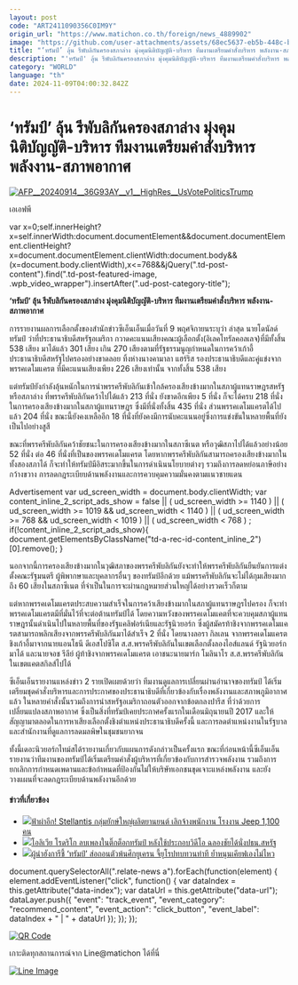 ```yaml
---
layout: post
code: "ART2411090356C0IM9Y"
origin_url: "https://www.matichon.co.th/foreign/news_4889902"
image: "https://github.com/user-attachments/assets/68ec5637-eb5b-448c-b9e1-b9ad38f48847"
title: "‘ทรัมป์’ ลุ้น รีพับลิกันครองสภาล่าง มุ่งคุมนิติบัญญัติ-บริหาร ทีมงานเตรียมคำสั่งบริหาร พลังงาน-สภาพอากาศ"
description: "'ทรัมป์' ลุ้น รีพับลิกันครองสภาล่าง มุ่งคุมนิติบัญญัติ-บริหาร ทีมงานเตรียมคำสั่งบริหาร พลังงาน-สภาพอากาศ"
category: "WORLD"
language: "th"
date: 2024-11-09T04:00:32.842Z
---
```


# ‘ทรัมป์’ ลุ้น รีพับลิกันครองสภาล่าง มุ่งคุมนิติบัญญัติ-บริหาร ทีมงานเตรียมคำสั่งบริหาร พลังงาน-สภาพอากาศ

[![](https://www.matichon.co.th/wp-content/uploads/2024/11/AFP__20240914__36G93AY__v1__HighRes__UsVotePoliticsTrump.jpg "AFP__20240914__36G93AY__v1__HighRes__UsVotePoliticsTrump")](https://www.matichon.co.th/wp-content/uploads/2024/11/AFP__20240914__36G93AY__v1__HighRes__UsVotePoliticsTrump.jpg)

เอเอฟพี

var x=0;self.innerHeight?x=self.innerWidth:document.documentElement&&document.documentElement.clientHeight?x=document.documentElement.clientWidth:document.body&&(x=document.body.clientWidth),x<=768&&jQuery(".td-post-content").find(".td-post-featured-image, .wpb\_video\_wrapper").insertAfter(".ud-post-category-title");

**‘ทรัมป์’ ลุ้น รีพับลิกันครองสภาล่าง มุ่งคุมนิติบัญญัติ-บริหาร ทีมงานเตรียมคำสั่งบริหาร พลังงาน-สภาพอากาศ**

การรายงานผลการเลือกตั้งของสำนักข่าวซีเอ็นเอ็นเมื่อวันที่ 9 พฤศจิกายนระบุว่า ล่าสุด นายโดนัลด์ ทรัมป์ ว่าที่ประธานาธิบดีสหรัฐอเมริกา กวาดคะแนนเสียงคณะผู้เลือกตั้ง(อิเลคโทรัลคอลเลจ)ที่มีทั้งสิ้น 538 เสียง มาได้แล้ว 301 เสียง เกิน 270 เสียงตามที่รัฐธรรมนูญกำหนดในการคว้าเก้าอี้ประธานาธิบดีสหรัฐไปครองอย่างขาดลอย ทิ้งห่างนางคามาลา แฮร์ริส รองประธานาธิบดีและคู่แข่งจากพรรคเดโมแครต ที่มีคะแนนเสียงเพียง 226 เสียงเท่านั้น จากทั้งสิ้น 538 เสียง

แต่ทรัมป์ยังกำลังลุ้นหนักในการนำพรรครีพับลิกันเข้าใกล้ครองเสียงข้างมากในสภาผู้แทนราษฎรสหรัฐหรือสภาล่าง ที่พรรครีพับลิกันคว้าไปได้แล้ว 213 ที่นั่ง ยังขาดอีกเพียง 5 ที่นั่ง ก็จะได้ครบ 218 ที่นั่ง ในการครองเสียงข้างมากในสภาผู้แทนราษฎร ซึ่งมีที่นั่งทั้งสิ้น 435 ที่นั่ง ส่วนพรรคเดโมแครตได้ไปแล้ว 204 ที่นั่ง ขณะนี้ยังคงเหลืออีก 18 ที่นั่งที่ยังคงมีการนับคะแนนอยู่ซึ่งการแข่งขันในหลายพื้นที่ยังเป็นไปอย่างสูสี

ขณะที่พรรครีพับลิกันคว้าชัยชนะในการครองเสียงข้างมากในสภาซีเนต หรือวุฒิสภาไปได้แล้วอย่างน้อย 52 ที่นั่ง ต่อ 46 ที่นั่งที่เป็นของพรรคเดโมแครต โดยหากพรรครีพับลิกันสามารถครองเสียงข้างมากในทั้งสองสภาได้ ก็จะทำให้ทรัมป์มีอิสระมากขึ้นในการดำเนินนโยบายต่างๆ รวมถึงการลดหย่อนภาษีอย่างกว้างขวาง การลดกฎระเบียบด้านพลังงานและการควบคุมความมั่นคงตามแนวชายแดน

Advertisement var ud\_screen\_width = document.body.clientWidth; var content\_inline\_2\_script\_ads\_show = false || ( ud\_screen\_width >= 1140 ) || ( ud\_screen\_width >= 1019 && ud\_screen\_width < 1140 ) || ( ud\_screen\_width >= 768 && ud\_screen\_width < 1019 ) || ( ud\_screen\_width < 768 ) ; if(!content\_inline\_2\_script\_ads\_show){ document.getElementsByClassName("td-a-rec-id-content\_inline\_2")\[0\].remove(); }

นอกจากนี้การครองเสียงข้างมากในวุฒิสภาของพรรครีพับลิกันยังจะทำให้พรรครีพับลิกันยืนยันการแต่งตั้งคณะรัฐมนตรี ผู้พิพากษาและบุคลากรอื่นๆ ของทรัมป์อีกด้วย แม้พรรครีพับลิกันจะไม่ได้กุมเสียงมากถึง 60 เสียงในสภาซีเนต ที่จำเป็นในการจะผ่านกฎหมายส่วนใหญ่ได้อย่างรวดเร็วก็ตาม

แต่หากพรรคเดโมแครตประสบความสำเร็จในการคว้าเสียงข้างมากในสภาผู้แทนราษฎรไปครอง ก็จะทำพรรคเดโมแครตมีที่มั่นไว้ที่จะต่อต้านทรัมป์ได้ โดยความหวังของพรรคเดโมแคตที่จะควบคุมสภาผู้แทนราษฎรนั้นดำเนินไปในหลายพื้นที่ของรัฐแคลิฟอร์เนียและรัฐนิวยอร์ก ซึ่งผู้สมัครท้าชิงจากพรรคเดโมแครตสามารถพลิกเสียงจากพรรครีพับลิกันมาได้สำเร็จ 2 ที่นั่ง โดยนางลอรา กิลเลน จากพรรคเดโมแครต ชิงเก้าอี้มาจากนายแอนโธนี ดีเอสโปซิโต ส.ส.พรรครีพับลิกันในเขตเลือกตั้งลองไอส์แลนด์ รัฐนิวยอร์กมาได้ และนายจอช รีลีย์ ผู้ท้าชิงจากพรรคเดโมแครต เอาชนะนายมาร์ก โมลินาโร ส.ส.พรรครีพับลิกัน ในเขตแคตสกิลส์ไปได้

ซีเอ็นเอ็นรายงานแหล่งข่าว 2 รายเปิดเผยด้วยว่า ทีมงานดูแลการเปลี่ยนผ่านอำนาจของทรัมป์ ได้เริ่มเตรียมชุดคำสั่งบริหารและการประกาศของประธานาธิบดีที่เกี่ยวข้องกับเรื่องพลังงานและสภาพภูมิอากาศแล้ว ในหลายคำสั่งนั้นรวมถึงการนำสหรัฐอเมริกาถอนตัวออกจากข้อตกลงปารีส ที่ว่าด้วยการเปลี่ยนแปลงสภาพอากาศ ซึ่งเป็นสิ่งที่ทรัมป์เคยประกาศครั้งแรกในเดือนมิถุนายนปี 2017 และให้สัญญามาตลอดในการหาเสียงเลือกตั้งชิงตำแหน่งประธานาธิบดีครั้งนี้ และการลดตำแหน่งงานในรัฐบาลและสำนักงานที่ดูแลการลดมลพิษในชุมชนยากจน

ทั้งนี้เดอะนิวยอร์กไทม์สได้รายงานเกี่ยวกับแผนการดังกล่าวเป็นครั้งแรก ขณะที่ก่อนหน้านี้ซีเอ็นเอ็นรายงานว่าทีมงานของทรัมป์ได้เริ่มเตรียมคำสั่งผู้บริหารที่เกี่ยวข้องกับการสำรวจพลังงาน รวมถึงการยกเลิกการกำหนดเพดานและข้อกำหนดที่ป้องกันไม่ให้บริษัทเอกชนขุดเจาะแหล่งพลังงาน และยังวางแผนที่จะลดกฎระเบียบด้านพลังงานอีกด้วย

#### ข่าวที่เกี่ยวข้อง

*   [![](https://www.matichon.co.th/wp-content/uploads/2024/11/752752-2.jpg)ฟ้าผ่าอีก! Stellantis กลุ่มยักษ์ใหญ่ผลิตยานยนต์ เลิกจ้างพนักงาน โรงงาน Jeep 1,100 คน](https://www.matichon.co.th/foreign/news_4889857)
*   [![](https://www.matichon.co.th/wp-content/uploads/2024/11/b83.jpg)โอลิเวีย โรดริโก ลบเพลงในติ๊กต็อกทรัมป์ หลังใช้ประกอบวิดีโอ ฉลองชัยได้นั่งปธน.สหรัฐ](https://www.matichon.co.th/foreign/news_4889634)
*   [![](https://www.matichon.co.th/wp-content/uploads/2024/11/ve.jpg)ผู้นำฮังการีชี้ ‘ทรัมป์’ ส่อถอนตัวพ้นศึกยูเครน จี้ยุโรปทบทวนท่าที ย้ำหนุนเคียฟเองไม่ไหว](https://www.matichon.co.th/foreign/news_4889463)

document.querySelectorAll(".relate-news a").forEach(function(element) { element.addEventListener("click", function() { var dataIndex = this.getAttribute("data-index"); var dataUrl = this.getAttribute("data-url"); dataLayer.push({ "event": "track\_event", "event\_category": "recommend\_content", "event\_action": "click\_button", "event\_label": dataIndex + " | " + dataUrl }); }); });

[![QR Code](https://www.matichon.co.th/wp-content/uploads/2023/07/wob1371z.jpg)](https://lin.ee/ht0nDxX)

เกาะติดทุกสถานการณ์จาก Line@matichon ได้ที่นี่

[![Line Image](https://www.matichon.co.th/wp-content/uploads/2023/07/th.png)](https://lin.ee/ht0nDxX)